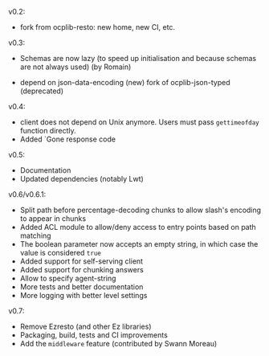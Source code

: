 
v0.2:

- fork from ocplib-resto: new home, new CI, etc.

v0.3:

* Schemas are now lazy (to speed up initialisation and because schemas are not
  always used) (by Romain)
- depend on json-data-encoding (new) fork of ocplib-json-typed (deprecated)

v0.4:

* client does not depend on Unix anymore. Users must pass `gettimeofday`
  function directly.
* Added `Gone response code

v0.5:

* Documentation
* Updated dependencies (notably Lwt)

v0.6/v0.6.1:

* Split path before percentage-decoding chunks to allow slash's encoding to
  appear in chunks
* Added ACL module to allow/deny access to entry points based on path matching
* The boolean parameter now accepts an empty string, in which case the value is 
  considered `true`
* Added support for self-serving client
* Added support for chunking answers
* Allow to specify agent-string
* More tests and better documentation
* More logging with better level settings

v0.7:

* Remove Ezresto (and other Ez libraries)
* Packaging, build, tests and CI improvements
* Add the `middleware` feature (contributed by Swann Moreau)
